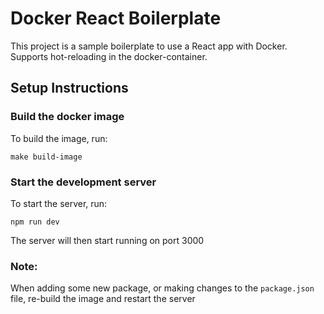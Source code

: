 # Docker React Boilerplate

This project is a sample boilerplate to use a React app with Docker. Supports hot-reloading in the docker-container.

## Setup Instructions

### Build the docker image

To build the image, run:
```
make build-image
```

### Start the development server

To start the server, run:
```
npm run dev
```

The server will then start running on port 3000

### Note:

When adding some new package, or making changes to the `package.json` file, re-build the image and restart the server